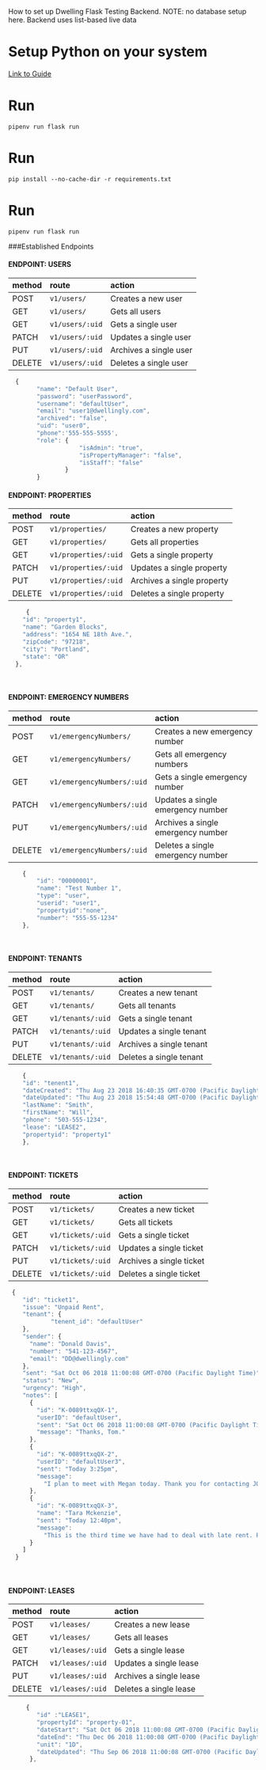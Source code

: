 
How to set up Dwelling Flask Testing Backend. 
NOTE: no database setup here. Backend uses list-based live data 

# Setup Python on  your system
[Link to Guide](https://realpython.com/installing-python/ "Setup Python")
# Run
    pipenv run flask run 
# Run 
    pip install --no-cache-dir -r requirements.txt
# Run
    pipenv run flask run 

###Established Endpoints

#### ENDPOINT: USERS

| method | route           | action                 |
| :----- | :-------------- | :--------------------- |
| POST   | `v1/users/`     | Creates a new user     |
| GET    | `v1/users/`     | Gets all users         |
| GET    | `v1/users/:uid` | Gets a single user     |
| PATCH  | `v1/users/:uid` | Updates a single user  |
| PUT    | `v1/users/:uid` | Archives a single user |
| DELETE | `v1/users/:uid` | Deletes a single user  |


```javascript
  {
        "name": "Default User",
        "password": "userPassword",
        "username": "defaultUser",
        "email": "user1@dwellingly.com",
        "archived": "false",
        "uid": "user0",
        "phone":'555-555-5555',
        "role": {
                    "isAdmin": "true",
                    "isPropertyManager": "false",
                    "isStaff": "false"
                }
        }
```

#### ENDPOINT: PROPERTIES

| method | route                | action                     |
| :----- | :------------------- | :------------------------- |
| POST   | `v1/properties/`     | Creates a new property     |
| GET    | `v1/properties/`     | Gets all properties        |
| GET    | `v1/properties/:uid` | Gets a single property     |
| PATCH  | `v1/properties/:uid` | Updates a single property  |
| PUT    | `v1/properties/:uid` | Archives a single property |
| DELETE | `v1/properties/:uid` | Deletes a single property  |


```javascript
     {
    "id": "property1",
    "name": "Garden Blocks",
    "address": "1654 NE 18th Ave.",
    "zipCode": "97218",
    "city": "Portland",
    "state": "OR"
  },
```

<br>

#### ENDPOINT: EMERGENCY NUMBERS

| method | route                      | action                             |
| :----- | :------------------------- | :--------------------------------- |
| POST   | `v1/emergencyNumbers/`     | Creates a new emergency number     |
| GET    | `v1/emergencyNumbers/`     | Gets all emergency numbers         |
| GET    | `v1/emergencyNumbers/:uid` | Gets a single emergency number     |
| PATCH  | `v1/emergencyNumbers/:uid` | Updates a single emergency number  |
| PUT    | `v1/emergencyNumbers/:uid` | Archives a single emergency number |
| DELETE | `v1/emergencyNumbers/:uid` | Deletes a single emergency number  |

```javascript
    {
        "id": "00000001",
        "name": "Test Number 1",
        "type": "user",
        "userid": "user1",
        "propertyid":"none",
        "number": "555-55-1234"
    },
```

<br>

#### ENDPOINT: TENANTS

| method | route             | action                   |
| :----- | :---------------- | :----------------------- |
| POST   | `v1/tenants/`     | Creates a new tenant     |
| GET    | `v1/tenants/`     | Gets all tenants         |
| GET    | `v1/tenants/:uid` | Gets a single tenant     |
| PATCH  | `v1/tenants/:uid` | Updates a single tenant  |
| PUT    | `v1/tenants/:uid` | Archives a single tenant |
| DELETE | `v1/tenants/:uid` | Deletes a single tenant  |


```javascript
    {
    "id": "tenent1",
    "dateCreated": "Thu Aug 23 2018 16:40:35 GMT-0700 (Pacific Daylight Time)",
    "dateUpdated": "Thu Aug 23 2018 15:54:48 GMT-0700 (Pacific Daylight Time)",
    "lastName": "Smith",
    "firstName": "Will",
    "phone": "503-555-1234",
    "lease": "LEASE2",
    "propertyid": "property1"
    },
```

<br>


#### ENDPOINT: TICKETS

| method | route             | action                   |
| :----- | :---------------- | :----------------------- |
| POST   | `v1/tickets/`     | Creates a new ticket     |
| GET    | `v1/tickets/`     | Gets all tickets         |
| GET    | `v1/tickets/:uid` | Gets a single ticket     |
| PATCH  | `v1/tickets/:uid` | Updates a single ticket  |
| PUT    | `v1/tickets/:uid` | Archives a single ticket |
| DELETE | `v1/tickets/:uid` | Deletes a single ticket  |


```javascript
 {
    "id": "ticket1",
    "issue": "Unpaid Rent",
    "tenant": {
            "tenent_id": "defaultUser"
    },
    "sender": {
      "name": "Donald Davis",
      "number": "541-123-4567",
      "email": "DD@dwellingly.com"
    },
    "sent": "Sat Oct 06 2018 11:00:08 GMT-0700 (Pacific Daylight Time)",
    "status": "New",
    "urgency": "High",
    "notes": [
      {
        "id": "K-0089ttxqQX-1",
        "userID": "defaultUser",
        "sent": "Sat Oct 06 2018 11:00:08 GMT-0700 (Pacific Daylight Time)",
        "message": "Thanks, Tom."
      },
      {
        "id": "K-0089ttxqQX-2",
        "userID": "defaultUser3",
        "sent": "Today 3:25pm",
        "message":
          "I plan to meet with Megan today. Thank you for contacting JOIN with this issue."
      },
      {
        "id": "K-0089ttxqQX-3",
        "name": "Tara Mckenzie",
        "sent": "Today 12:40pm",
        "message":
          "This is the third time we have had to deal with late rent. Please speak to tenant ASAP."
      }
    ]
  }
```
<br>

#### ENDPOINT: LEASES

| method | route            | action                  |
| :----- | :--------------- | :---------------------- |
| POST   | `v1/leases/`     | Creates a new lease     |
| GET    | `v1/leases/`     | Gets all leases         |
| GET    | `v1/leases/:uid` | Gets a single lease     |
| PATCH  | `v1/leases/:uid` | Updates a single lease  |
| PUT    | `v1/leases/:uid` | Archives a single lease |
| DELETE | `v1/leases/:uid` | Deletes a single lease  |

```javascript
     {
        "id" :"LEASE1",
        "propertyId": "property-01",
        "dateStart": "Sat Oct 06 2018 11:00:08 GMT-0700 (Pacific Daylight Time)",
        "dateEnd": "Thu Dec 06 2018 11:00:08 GMT-0700 (Pacific Daylight Time)",
        "unit": "1D",
        "dateUpdated": "Thu Sep 06 2018 11:00:08 GMT-0700 (Pacific Daylight Time)"
      },
```
